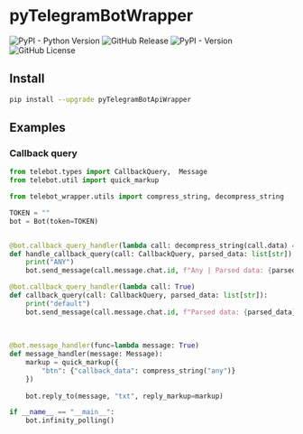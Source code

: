 # pyTelegramBotWrapper

![PyPI - Python Version](https://img.shields.io/pypi/pyversions/telebot_wrapper)
![GitHub Release](https://img.shields.io/github/v/release/HamletSargsyan/pyTelegramBotAPIWrapper)
![PyPI - Version](https://img.shields.io/pypi/v/pyTelegramBotApiWrapper)
![GitHub License](https://img.shields.io/github/license/HamletSargsyan/pyTelegramBotApiWrapper)


## Install

```bash
pip install --upgrade pyTelegramBotApiWrapper
```

## Examples

### Callback query
```python
from telebot.types import CallbackQuery,  Message
from telebot.util import quick_markup

from telebot_wrapper.utils import compress_string, decompress_string

TOKEN = ""
bot = Bot(token=TOKEN)


@bot.callback_query_handler(lambda call: decompress_string(call.data) == "any")
def handle_callback_query(call: CallbackQuery, parsed_data: list[str]):
    print("ANY")
    bot.send_message(call.message.chat.id, f"Any | Parsed data: {parsed_data}")

@bot.callback_query_handler(lambda call: True)
def callback_query(call: CallbackQuery, parsed_data: list[str]):
    print("default")
    bot.send_message(call.message.chat.id, f"Parsed data: {parsed_data}")
    
    
        
@bot.message_handler(func=lambda message: True)
def message_handler(message: Message):
    markup = quick_markup({
        "btn": {"callback_data": compress_string("any")}
    })
    
    bot.reply_to(message, "txt", reply_markup=markup)

if __name__ == "__main__":
    bot.infinity_polling()
```
